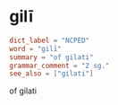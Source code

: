 # gilī

``` toml
dict_label = "NCPED"
word = "gilī"
summary = "of gilati"
grammar_comment = "2 sg."
see_also = ["gilati"]
```

of gilati

